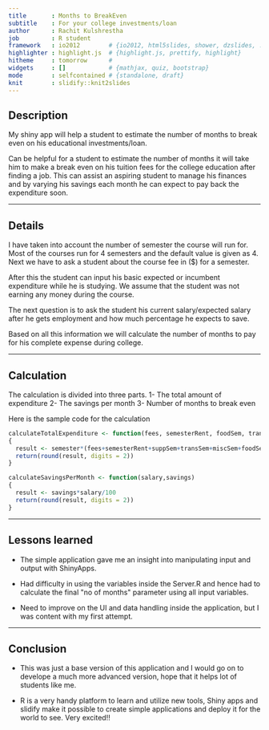 ```yaml
---
title       : Months to BreakEven
subtitle    : For your college investments/loan
author      : Rachit Kulshrestha
job         : R student
framework   : io2012        # {io2012, html5slides, shower, dzslides, ...}
highlighter : highlight.js  # {highlight.js, prettify, highlight}
hitheme     : tomorrow      #
widgets     : []            # {mathjax, quiz, bootstrap}
mode        : selfcontained # {standalone, draft}
knit        : slidify::knit2slides
---
```


## Description

My shiny app will help a student to estimate the number of months to break even on his educational investments/loan.

Can be helpful for a student to estimate the number of months it will take him to make a break even on his tuition fees for the college education after finding a job.
This can assist an aspiring student to manage his finances and by varying his savings each month he can expect to pay back the expenditure soon.


---
## Details

I have taken into account the number of semester the course will run for. Most of the courses run for 4 semesters and the default value is given as 4.
Next we have to ask a student about the course fee in ($) for a semester. 

After this the student can input his basic expected or incumbent expenditure while he is studying. We assume that the student was not earning any money during the course. 

The next question is to ask the student his current salary/expected salary after he gets employment and how much percentage he expects to save.

Based on all this information we will calculate the number of months to pay for his complete expense during college.


---
## Calculation

The calculation is divided into three parts. 
1- The total amount of expenditure
2- The savings per month
3- Number of months to break even

Here is the sample code for the calculation


```r
calculateTotalExpenditure <- function(fees, semesterRent, foodSem, transSem, suppSem, miscSem, semester) 
{
  result <- semester*(fees+semesterRent+suppSem+transSem+miscSem+foodSem)
  return(round(result, digits = 2))
}

calculateSavingsPerMonth <- function(salary,savings) 
{
  result <- savings*salary/100
  return(round(result, digits = 2))
}
```


---
## Lessons learned

- The simple application gave me an insight into manipulating input and output with ShinyApps.

- Had difficulty in using the variables inside the Server.R and hence had to calculate the final "no of months" parameter using all input variables. 

- Need to improve on the UI and data handling inside the application, but I was content with my first attempt. 

---
## Conclusion

- This was just a base version of this application and I would go on to develope a much more advanced version, hope that it helps lot of students like me.

- R is a very handy platform to learn and utilize new tools, Shiny apps and slidify make it possible to create simple applications and deploy it for the world to see. Very excited!! 
